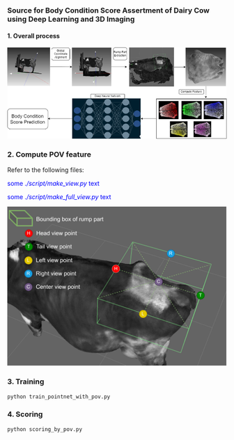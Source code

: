 ### Source for Body Condition Score Assertment of Dairy Cow using Deep Learning and 3D Imaging

#### 1. Overall process
![image info](./media/overall.png)


### 2. Compute POV feature
Refer to the following files:

<span style="color:blue">some *./script/make_view.py* text</span>

<span style="color:blue">some *./script/make_full_view.py* text</span>

![image info](./media/pov.png)

### 3. Training
```
python train_pointnet_with_pov.py
```

### 4. Scoring
```
python scoring_by_pov.py
```
